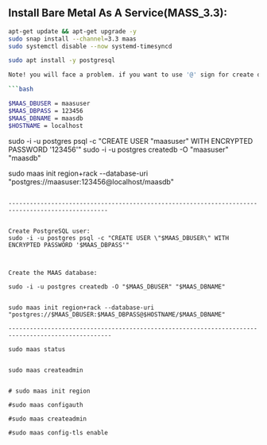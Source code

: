 ## Install Bare Metal As A Service(MASS_3.3):

```bash
apt-get update && apt-get upgrade -y
sudo snap install --channel=3.3 maas
sudo systemctl disable --now systemd-timesyncd
```


```bash
sudo apt install -y postgresql

Note! you will face a problem. if you want to use '@' sign for create db password:

```bash

$MAAS_DBUSER = maasuser
$MAAS_DBPASS = 123456
$MAAS_DBNAME = maasdb
$HOSTNAME = localhost

```

sudo -i -u postgres psql -c "CREATE USER \"maasuser\" WITH ENCRYPTED PASSWORD '123456'"
sudo -i -u postgres createdb -O "maasuser" "maasdb"



sudo maas init region+rack --database-uri "postgres://maasuser:123456@localhost/maasdb"
```

--------------------------------------------------------------------------------------------------


Create PostgreSQL user:
sudo -i -u postgres psql -c "CREATE USER \"$MAAS_DBUSER\" WITH ENCRYPTED PASSWORD '$MAAS_DBPASS'"



Create the MAAS database:

sudo -i -u postgres createdb -O "$MAAS_DBUSER" "$MAAS_DBNAME"


sudo maas init region+rack --database-uri "postgres://$MAAS_DBUSER:$MAAS_DBPASS@$HOSTNAME/$MAAS_DBNAME"

---------------------------------------------------------------------------------------------------

sudo maas status


sudo maas createadmin


# sudo maas init region

#sudo maas configauth

#sudo maas createadmin

#sudo maas config-tls enable








